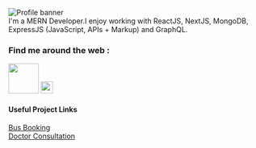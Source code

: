 <a><img src="https://i.postimg.cc/SK0Gxmfk/Github-Profile-Img.jpg" alt="Profile banner"></a>
<br>
I'm a MERN Developer.I enjoy working with ReactJS, NextJS, MongoDB, ExpressJS (JavaScript, APIs + Markup) and GraphQL.

### Find me around the web :
<a href="https://sujitdev.in"><img src="https://i.postimg.cc/YqK2kbDJ/1667220184logo.png" width="60"></a> <a href="https://instagram.com/_sujitdev"><img src="https://cdn.cdnlogo.com/logos/i/92/instagram.svg" width="24"></a>

#### Useful Project Links
<a target="_blank" href= "https://bus-booking-template.sujitdev.in">Bus Booking<a> <br>
<a target="_blank" href= "https://link.sujitkhandagale.in/j9ddU">Doctor Consultation<a> <br>
    
    

